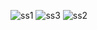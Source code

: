 ![ss1](https://github.com/muthiazs/Praktikum-GKV-D2-2024/assets/134127109/3b7a5b4e-7984-49c6-b4dd-93aeb7c7fdc6)
![ss3](https://github.com/muthiazs/Praktikum-GKV-D2-2024/assets/134127109/656aaa20-984d-4c2e-bde1-cb61c36bc303)
![ss2](https://github.com/muthiazs/Praktikum-GKV-D2-2024/assets/134127109/7ea835ea-4d8c-4fba-ba3b-41eb775b27b0)

